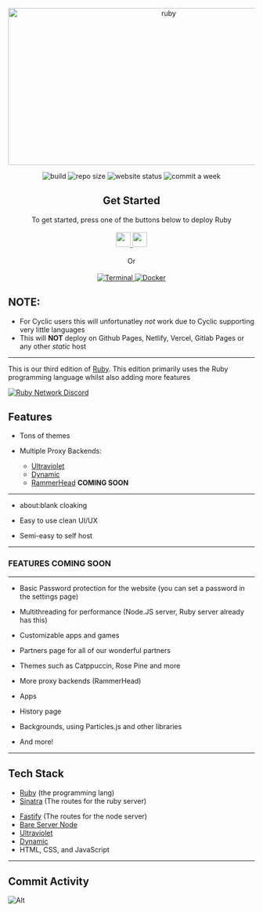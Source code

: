 <div align="center">
         
<img src="https://socialify.git.ci/ruby-network/ruby/image?description=1&font=Inter&forks=1&issues=1&language=1&name=1&owner=1&pattern=Circuit%20Board&pulls=1&stargazers=1&theme=Dark" alt="ruby" width="640" height="320" />

<img alt="build" src="https://img.shields.io/github/actions/workflow/status/ruby-network/ruby/docker-build.yml?style=for-the-badge"></img>
<img alt="repo size" src="https://img.shields.io/github/repo-size/ruby-network/ruby?style=for-the-badge"></img>
<img alt="website status" src="https://img.shields.io/website?down_color=red&down_message=Offline&style=for-the-badge&up_color=green&up_message=Online&url=https%3A%2F%2Frubynetwork.tech"></img>
<img alt="commit a week" src="https://img.shields.io/github/commit-activity/w/ruby-network/ruby?style=for-the-badge"></img>

</div>

<div align="center">
  <h2>Get Started</h2>
  <a>To get started, press one of the buttons below to deploy Ruby</a>
  <br />
  <br />
  <a href="https://render.com/deploy?repo=https://github.com/Ruby-Network/ruby">
    <img
      height="30px"
      src="https://raw.githubusercontent.com/BinBashBanana/deploy-buttons/main/buttons/remade/render.svg"
    />
  </a>
  <a href="https://glitch.com/edit/#!/import/github/Ruby-Network/ruby">
  <img height="30px" 
  src="https://raw.githubusercontent.com/BinBashBanana/deploy-buttons/main/buttons/remade/glitch.svg">
  </img>
  </a>
  <br />
  <br />
    <a>Or</a>
    <br>
    <br>
    <a href="./docs/terminal.md">
    <img src="https://img.shields.io/badge/terminal-%23121011.svg?style=for-the-badge&logo=gnu-bash&logoColor=white" alt="Terminal">
    </img>
    </a>
    <a href="./docs/docker.md">
    <img src="https://img.shields.io/badge/docker-%230db7ed.svg?style=for-the-badge&logo=docker&logoColor=white" alt="Docker">
    </img>
    </a>
</div>

## NOTE:

-   For Cyclic users this will unfortunatley *not* work due to Cyclic supporting very little languages
-   This will **NOT** deploy on Github Pages, Netlify, Vercel, Gitlab Pages or any other _static_ host

---

This is our third edition of [Ruby](https://github.com/ruby-network/ruby-v1). This edition primarily uses the Ruby programming language whilst also adding more features

[![Ruby Network Discord](https://invidget.switchblade.xyz/hzCjSFQeeZ?theme=dark)](https://discord.gg/hzCjSFQeeZ)

## Features

-   Tons of themes

-   Multiple Proxy Backends:

    -   [Ultraviolet](https://github.com/titaniumnetwork-dev/ultraviolet)
    -   [Dynamic](https://github.com/nebulaservices/dynamic)
    -   [RammerHead](https://github.com/binary-person/rammerhead) **COMING SOON**
---


-   about:blank cloaking

-   Easy to use clean UI/UX

-   Semi-easy to self host


---
### FEATURES COMING SOON
---

-   Basic Password protection for the website (you can set a password in the settings page)

-   Multithreading for performance (Node.JS server, Ruby server already has this)

-   Customizable apps and games

-   Partners page for all of our wonderful partners 

-   Themes such as Catppuccin, Rose Pine and more

-   More proxy backends (RammerHead)

-   Apps 

-   History page

-   Backgrounds, using Particles.js and other libraries

-   And more!

---

## Tech Stack

-   [Ruby](https://ruby-lang.org) (the programming lang)
-   [Sinatra](https://sinatrarb.com) (The routes for the ruby server)
<!-- [Particles.js](https://vincentgarreau.com/particles.js/) -->
-   [Fastify](https://fastify.dev) (The routes for the node server)
-   [Bare Server Node](https://github.com/tomphttp/bare-server-node)
-   [Ultraviolet](https://github.com/titaniumnetwork-dev/ultraviolet)
-   [Dynamic](https://github.com/nebulaServices/dynamic)
-   HTML, CSS, and JavaScript

---

## Commit Activity

![Alt](https://repobeats.axiom.co/api/embed/ebe65662fb02989a2be94c965f41301cd8306047.svg 'Repobeats analytics image')
